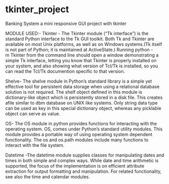 # tkinter_project
Banking System a mini responsive GUI project with tkinter


MODULE USED:-
Tkinter - The Tkinter module (“Tk interface”) is the standard Python interface to the Tk GUI toolkit. Both Tk and Tkinter are available on most Unix platforms, as well as on Windows systems.(Tk itself is not part of Python; it is maintained at ActiveState.)
Running python -m Tkinter from the command line should open a window demonstrating a simple Tk interface, letting you know that Tkinter is properly installed on your system, and also showing what version of Tcl/Tk is installed, so you can read the Tcl/Tk documention specific to that version.
	

Shelve- The shelve module in Python’s standard library is a simple yet effective tool for persistent data storage when using a relational database solution is not required. The shelf object defined in this module is dictionary-like object which is persistently stored in a disk file. This creates afile similar to dbm database on UNIX like systems. Only string data type can be used as key in this special dictionary object, whereas any picklable object can serve as value.


OS- The OS module in python provides functions for interacting with the operating system. OS, comes under Python’s standard utility modules. This module provides a portable way of using operating system dependent functionality. The os and os.path modules include many functions to interact with the file system.


Datetime -The datetime module supplies classes for manipulating dates and times in both simple and complex ways. While date and time arithmetic is supported, the focus of the implementation is on efficient attribute extraction for output formatting and manipulation. For related functionality, see also the time and calendar modules.
